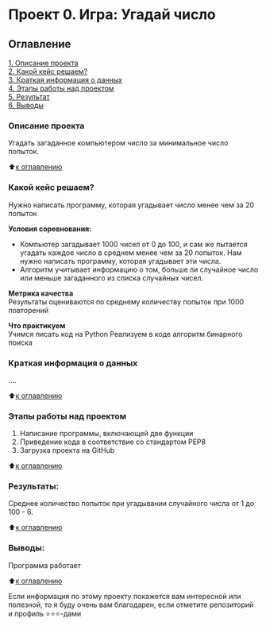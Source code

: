 # Проект 0. Игра: Угадай число

## Оглавление  
[1. Описание проекта](.README.md#Описание-проекта)  
[2. Какой кейс решаем?](.README.md#Какой-кейс-решаем)  
[3. Краткая информация о данных](.README.md#Краткая-информация-о-данных)  
[4. Этапы работы над проектом](.README.md#Этапы-работы-над-проектом)  
[5. Результат](.README.md#Результат)    
[6. Выводы](.README.md#Выводы) 

### Описание проекта    
Угадать загаданное компьютером число за минимальное число попыток.

:arrow_up:[к оглавлению](.README.md#Оглавление)


### Какой кейс решаем?    
Нужно написать программу, которая угадывает число менее чем за 20 попыток

**Условия соревнования:**  
- Компьютер загадывает 1000 чисел от 0 до 100, и сам же пытается угадать каждое число в среднем менее чем за 20 попыток. Нам нужно написать программу, которая угадывает эти числа.
- Алгоритм учитывает информацию о том, больше ли случайное число или меньше загаданного из списка случайных чисел.

**Метрика качества**     
Результаты оцениваются по среднему количеству попыток при 1000 повторений

**Что практикуем**     
Учимся писать код на Python
Реализуем в коде алгоритм бинарного поиска


### Краткая информация о данных
....
  
:arrow_up:[к оглавлению](.README.md#Оглавление)


### Этапы работы над проектом  
1. Написание программы, включающей две функции
2. Приведение кода в соответствие со cтандартом PEP8
3. Загрузка проекта на GitHub


:arrow_up:[к оглавлению](.README.md#Оглавление)


### Результаты:  
Среднее количество попыток при угадывании случайного числа от 1 до 100 - 6.

:arrow_up:[к оглавлению](.README.md#Оглавление)


### Выводы:  
Программа работает

:arrow_up:[к оглавлению](.README.md#Оглавление)


Если информация по этому проекту покажется вам интересной или полезной, то я буду очень вам благодарен, если отметите репозиторий и профиль ⭐️⭐️⭐️-дами